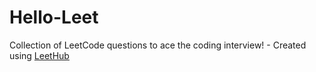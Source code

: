 # Hello-Leet
Collection of LeetCode questions to ace the coding interview! - Created using [LeetHub](https://github.com/QasimWani/LeetHub)
